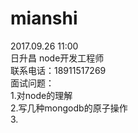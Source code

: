 # mianshi
2017.09.26 11:00  
日升昌 node开发工程师  
联系电话：18911517269  
面试问题：  
1.对node的理解  
2.写几种mongodb的原子操作  
3.
